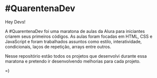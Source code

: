 # #QuarentenaDev

Hey Devs!

A #QuarentenaDev foi uma maratona de aulas da Alura para iniciantes criarem seus primeiros códigos. As aulas foram focadas em HTML, CSS e JavaScript e foram trabalhados assuntos como estilo, interatividade, condicionais, laços de repetição, arrays entre outros.

Nesse repositório estão todos os projetos que desenvolvi durante essa maratona e pretendo ir desenvolvendo melhorias para cada projeto. 

=)

